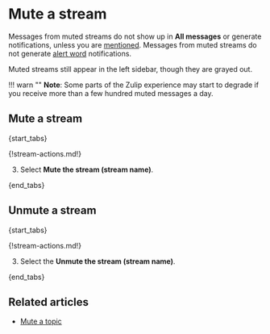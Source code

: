 # Mute a stream

Messages from muted streams do not show up in **All messages** or generate
notifications, unless you are
[mentioned](/help/mention-a-user-or-group). Messages from muted streams
do not generate [alert word](/help/add-an-alert-word) notifications.

Muted streams still appear in the left sidebar, though they are grayed out.

!!! warn ""
    **Note**: Some parts of the Zulip experience may start to degrade
    if you receive more than a few hundred muted messages a day.

## Mute a stream

{start_tabs}

{!stream-actions.md!}

3. Select **Mute the stream (stream name)**.

{end_tabs}


## Unmute a stream

{start_tabs}

{!stream-actions.md!}

3. Select the **Unmute the stream (stream name)**.

{end_tabs}

## Related articles

* [Mute a topic](/help/mute-a-topic)
